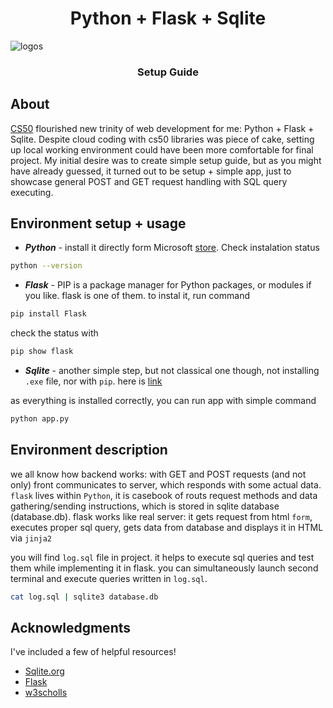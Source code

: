 <h1 align="center">Python + Flask + Sqlite</h1> 

![logos](https://github.com/tsotneforester/python-flask-sqlite3-CRUD/assets/79293287/506d2c72-65dc-4e66-a266-a075b88f0214)


<h3 align="center">Setup Guide</h3> 

## About

[CS50](https://pll.harvard.edu/course/cs50-introduction-computer-science]) flourished new trinity of web development for me: Python + Flask + Sqlite. Despite cloud coding with cs50 libraries was piece of cake, setting up local working environment could have been more comfortable for final project.
My initial desire was to create simple setup guide, but as you might have already guessed, it turned out to be setup + simple app, just to showcase general POST and GET request handling with SQL query executing.


## Environment setup + usage
- **_Python_** - install it directly form Microsoft [store](https://apps.microsoft.com/detail/9PJPW5LDXLZ5?hl=en-US&gl=US). Check instalation status

```sh
python --version
``` 

- **_Flask_** - PIP is a package manager for Python packages, or modules if you like. flask is one of them. to instal it, run command

```sh
pip install Flask
``` 

check the status with

```sh
pip show flask
``` 

- **_Sqlite_** - another simple step, but not classical one though, not installing `.exe` file, nor with `pip`. here is [link](https://www.youtube.com/results?search_query=sqlite+installation+windows+10)

as everything is installed correctly, you can run app with simple command

```sh
python app.py
``` 

## Environment description
we all know how backend works: with GET and POST requests (and not only) front communicates to server, which responds with some actual data. `flask` lives within `Python`, it is casebook of routs request methods and data gathering/sending instructions, which is stored in sqlite database (database.db). flask works like real server: it gets request from html `form`, executes proper sql query, gets data from database and displays it in HTML via `jinja2`

you will find `log.sql` file in project. it helps to execute sql queries and test them while implementing it in flask. you can simultaneously launch second terminal and execute queries written in `log.sql`.

```sh
cat log.sql | sqlite3 database.db
``` 


## Acknowledgments
 I've included a few of helpful resources!
 
 -  [Sqlite.org](https://www.sqlite.org/doclist.html)
 -  [Flask](https://flask.palletsprojects.com/en/3.0.x/#user-s-guide)
 -  [w3scholls](https://www.w3schools.com/sql/default.asp)




<!-- |||||||||||||| Heading |||||||||||||    -->
<!-- # About The Project -->
<!--<h1 align="center"> About The Project </h1> -->

<!-- |||||||||||||| Emphesize --|||||||||||||| -->
<!-- **bold** / **bold** / <strong>bold</strong> -->
<!-- _italic_ / _italic_ / <i>italic</i> -->
<!-- **_italic + Bold_** -->

<!----------------------------------- HR-------------------------------->

<!-- *** / <hr> / --- -->

<!----------------------------------- List-------------------------------->
<!-- - item -->
<!-- - item -->

<!-- 1. item 1 -->
<!-- 2. item 2 -->

<!----------------------------------- Link -------------------------------->
<!-- [hi](link) -->
<!-- <https://www.markdownguide.org> -->
<!-- <fake@example.com> -->

<!----------------------- image and badge-------------------------------->
<!-- <p align="center"><img src=""></p> -->
<!-- ![txt](src "title") -->
<!-- [![txt](src "title")](link) -->
<!-- ![txt](https://img.shields.io/badge/Nvidia-RTX%204090-D212E1?style=for-the-badge&logo=nvidia&logoColor=white&labelColor=76B900 "image") -->
<!-- ![html](https://img.shields.io/badge/-HTML-6abecd "image") -->

<!----------------------- Blockquote -------------------------------->
<!-- > blockquote -->

<!----------------------- code -------------------------------->
<!-- > `code` -->

<!----------------------- Terminal -------------------------------->
<!-- ```sh
const hello= "hello";
``` -->

<!----------------------- Table-------------------------------->
<!-- | name | surname | age |
| :--- | :-----: | --: |
| 4    |    5    |   6 | -->
<!----------------------- Back To Top -------------------------------->
<!-- <a name="readme-top"></a>
<p align="right">(<a href="#readme-top">back to top</a>)</p> -->



<!----------------------- Links -------------------------------->
<!-- https://readme-typing-svg.demolab.com/demo/ -->
<!-- https://www.markdownguide.org/basic-syntax/#reference-style-links -->
<!-- https://github.com/ikatyang/emoji-cheat-sheet/blob/master/README.md -->
<!-- https://github.com/tandpfun/skill-icons?ref=reactjsexample.com -->
<!-- https://shields.io/ -->
<!-- https://readme-typing-svg.demolab.com/demo/ -->
<!-- https://reheader.glitch.me/home -->
<!-- https://github-profile-summary-cards.vercel.app/demo.html -->
<!-- https://www.terminalgif.com/ -->
<!-- https://home.aveek.io/GitHub-Profile-Badges/ -->
<!-- https://github.com/MikeCodesDotNET/ColoredBadges -->

<!----------------------- Preview -------------------------------->
<!-- https://markdownlivepreview.com/ -->
